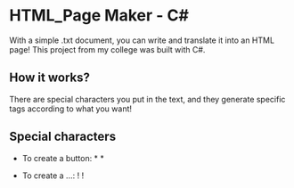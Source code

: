 # HTML_Page Maker - C#

With a simple .txt document, you can write and translate it into an HTML page! This project from my college was built with C#.


## How it works?

There are special characters you put in the text, and they generate specific tags according to what you want!

## Special characters

- To create a button: * *

- To create a ...: ! !

